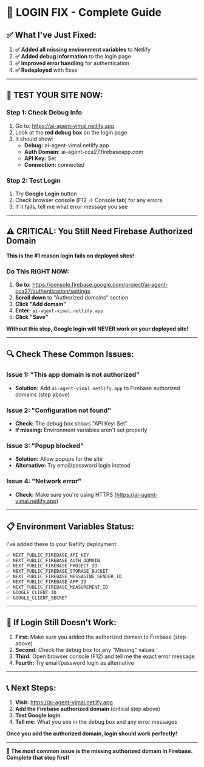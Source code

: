 # 🔐 LOGIN FIX - Complete Guide

## ✅ **What I've Just Fixed:**

1. **✅ Added all missing environment variables** to Netlify
2. **✅ Added debug information** to the login page  
3. **✅ Improved error handling** for authentication
4. **✅ Redeployed** with fixes

---

## 🧪 **TEST YOUR SITE NOW:**

### **Step 1: Check Debug Info**
1. Go to: https://ai-agent-vimal.netlify.app
2. Look at the **red debug box** on the login page
3. It should show:
   - **Debug:** ai-agent-vimal.netlify.app
   - **Auth Domain:** ai-agent-cca27.firebaseapp.com  
   - **API Key:** Set
   - **Connection:** connected

### **Step 2: Test Login**
1. Try **Google Login** button
2. Check browser console (F12 → Console tab) for any errors
3. If it fails, tell me what error message you see

---

## ⚠️ **CRITICAL: You Still Need Firebase Authorized Domain**

**This is the #1 reason login fails on deployed sites!**

### **Do This RIGHT NOW:**
1. **Go to:** https://console.firebase.google.com/project/ai-agent-cca27/authentication/settings
2. **Scroll down** to "Authorized domains" section
3. **Click "Add domain"**
4. **Enter:** `ai-agent-vimal.netlify.app`
5. **Click "Save"**

**Without this step, Google login will NEVER work on your deployed site!**

---

## 🔍 **Check These Common Issues:**

### **Issue 1: "This app domain is not authorized"**
- **Solution:** Add `ai-agent-vimal.netlify.app` to Firebase authorized domains (step above)

### **Issue 2: "Configuration not found"**
- **Check:** The debug box shows "API Key: Set"
- **If missing:** Environment variables aren't set properly

### **Issue 3: "Popup blocked"**
- **Solution:** Allow popups for the site
- **Alternative:** Try email/password login instead

### **Issue 4: "Network error"**
- **Check:** Make sure you're using HTTPS (https://ai-agent-vimal.netlify.app)

---

## 📋 **Environment Variables Status:**

I've added these to your Netlify deployment:
```
✅ NEXT_PUBLIC_FIREBASE_API_KEY
✅ NEXT_PUBLIC_FIREBASE_AUTH_DOMAIN  
✅ NEXT_PUBLIC_FIREBASE_PROJECT_ID
✅ NEXT_PUBLIC_FIREBASE_STORAGE_BUCKET
✅ NEXT_PUBLIC_FIREBASE_MESSAGING_SENDER_ID
✅ NEXT_PUBLIC_FIREBASE_APP_ID
✅ NEXT_PUBLIC_FIREBASE_MEASUREMENT_ID
✅ GOOGLE_CLIENT_ID
✅ GOOGLE_CLIENT_SECRET
```

---

## 🚨 **If Login Still Doesn't Work:**

1. **First:** Make sure you added the authorized domain to Firebase (step above)
2. **Second:** Check the debug box for any "Missing" values
3. **Third:** Open browser console (F12) and tell me the exact error message
4. **Fourth:** Try email/password login as alternative

---

## 📞 **Next Steps:**

1. **Visit:** https://ai-agent-vimal.netlify.app
2. **Add the Firebase authorized domain** (critical step above)
3. **Test Google login** 
4. **Tell me:** What you see in the debug box and any error messages

**Once you add the authorized domain, login should work perfectly!**

---

**🎯 The most common issue is the missing authorized domain in Firebase. Complete that step first!**